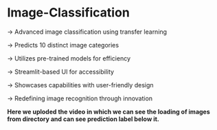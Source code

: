 # Image-Classification
-> Advanced image classification using transfer learning

-> Predicts 10 distinct image categories

-> Utilizes pre-trained models for efficiency

-> Streamlit-based UI for accessibility

-> Showcases capabilities with user-friendly design

-> Redefining image recognition through innovation

**Here we uploded the video in which we can see the loading of images from directory and can see prediction label below it.**
